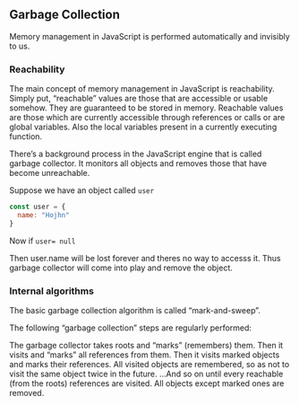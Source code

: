 
## Garbage Collection 

Memory management in JavaScript is performed automatically and invisibly to us.

### Reachability
The main concept of memory management in JavaScript is reachability. Simply put, “reachable” values are those that are accessible or usable somehow. They are guaranteed to be stored in memory.
 Reachable values are those which are currently accessible through references or calls or are global variables. Also the local variables present in a currently executing function.

There’s a background process in the JavaScript engine that is called garbage collector. It monitors all objects and removes those that have become unreachable.

Suppose we have an object called ```user``` 
```js
const user = {
  name: "Hojhn"
}
```
Now if ```user= null```

Then user.name will be lost forever and theres no way to accesss it. Thus garbage collector will come into play and remove the object. 

### Internal algorithms
The basic garbage collection algorithm is called “mark-and-sweep”.

The following “garbage collection” steps are regularly performed:

The garbage collector takes roots and “marks” (remembers) them.
Then it visits and “marks” all references from them.
Then it visits marked objects and marks their references. All visited objects are remembered, so as not to visit the same object twice in the future.
…And so on until every reachable (from the roots) references are visited.
All objects except marked ones are removed.